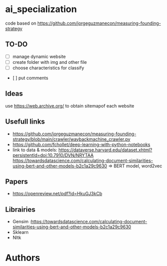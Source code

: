 # ai_specialization

code based on https://github.com/jorgeguzmanecon/measuring-founding-strategy

## TO-DO

- [ ] manage dynamic website
- [ ] create folder with img and other file
- [ ] choose characteristics for classify
- [ ] put comments

## Ideas

use https://web.archive.org/ to obtain sitemapof each website

## Usefull links

- https://github.com/jorgeguzmanecon/measuring-founding-strategy/blob/main/crawler/waybackmachine_crawler.py
- https://github.com/fchollet/deep-learning-with-python-notebooks
- link to data & models: https://dataverse.harvard.edu/dataset.xhtml?persistentId=doi:10.7910/DVN/NRYTAA
https://towardsdatascience.com/calculating-document-similarities-using-bert-and-other-models-b2c1a29c9630 => BERT model, word2vec


## Papers
- https://openreview.net/pdf?id=HkuGJ3kCb

## Librairies

- Gensim :https://towardsdatascience.com/calculating-document-similarities-using-bert-and-other-models-b2c1a29c9630
- Sklearn
- Nltk

# Authors